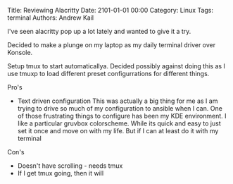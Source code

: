 Title: Reviewing Alacritty
Date: 2101-01-01 00:00
Category: Linux
Tags: terminal
Authors: Andrew Kail

I've seen alacritty pop up a lot lately and wanted to give it a try.

Decided to make a plunge on my laptop as my daily terminal driver over Konsole.

Setup tmux to start automaticallya. 
Decided possibly against doing this as I use tmuxp to load different preset configurrations for different things.

Pro's
* Text driven configuration
  This was actually a big thing for me as I am trying to drive so much of my
  configuration to ansible when I can.  One of those frustrating things to configure
  has been my KDE environment.  I like a particular gruvbox colorscheme.  While its quick and easy to just set it once
  and move on with my life.  But if I can at least do it with my terminal

Con's
* Doesn't have scrolling - needs tmux
* If I get tmux going, then it will
